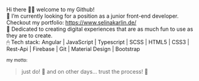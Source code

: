 Hi there 👋🏽 welcome to my Github! <br>
🔭 I’m currently looking for a position as a junior front-end developer. Checkout my portfolio: https://www.selinakarlin.de/  <br>
🎯 Dedicated to creating digital experiences that are as much fun to use as they are to create. <br>
🖱 Tech stack: Angular | JavaScript | Typescript | SCSS | HTML5 | CSS3 | Rest-Api | Firebase | Git | Material Design | Bootstrap

<sub>my motto:</sub>
> just do! 🦉
> and on other days...
> trust the process! 🚀






<!--
**milakauz/milakauz** is a ✨ _special_ ✨ repository because its `README.md` (this file) appears on your GitHub profile.

Here are some ideas to get you started:

- 🔭 I’m currently working on ...
- 🌱 I’m currently learning ...
- 👯 I’m looking to collaborate on ...
- 🤔 I’m looking for help with ...
- 💬 Ask me about ...
- 📫 How to reach me: ...
- 😄 Pronouns: ...
- ⚡ Fun fact: ...
-->
